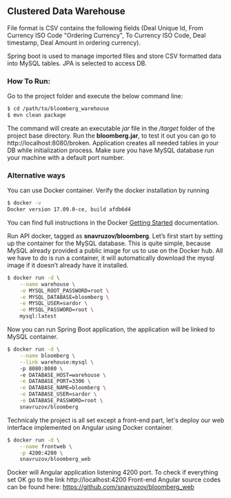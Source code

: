 ## Clustered Data Warehouse

File format is CSV contains the following fields (Deal Unique Id, From Currency ISO Code "Ordering Currency", To Currency ISO Code, Deal timestamp, Deal Amount in ordering currency).

Spring boot is used to manage imported files and store CSV formatted data into MySQL tables. JPA is selected to access DB.

### How To Run:
Go to the project folder and execute the below command line: 
```sh
$ cd /path/to/bloomberg_warehouse
$ mvn clean package
```
The command will create an executable *jar* file in the */target* folder of the project base directory.
Run the **bloomberg.jar**, to test it out you can go to http://localhost:8080/broken.
Application creates all needed tables in your DB while initialization process. Make sure you have MySQL database run your machine with a default port number.

### Alternative ways
You can use Docker container. 
Verify the docker installation by running
```sh
$ docker -v
Docker version 17.09.0-ce, build afdb6d4
```
You can find full instructions in the Docker [Getting Started](https://docs.docker.com/get-started/#a-brief-explanation-of-containers) documentation.

Run API docker, tagged as **snavruzov/bloomberg**.
Let’s first start by setting up the container for the MySQL database. This is quite simple, because MySQL already provided a public image for us to use on the Docker hub.
All we have to do is run a container, it will automatically download the mysql image if it doesn’t already have it installed.
```sh
$ docker run -d \
    --name warehouse \
    -e MYSQL_ROOT_PASSWORD=root \
    -e MYSQL_DATABASE=bloomberg \
    -e MYSQL_USER=sardor \
    -e MYSQL_PASSWORD=root \
    mysql:latest
```
Now you can run Spring Boot application, the application will be linked to MySQL container.
```sh
$ docker run -d \
    --name bloomberg \
    --link warehouse:mysql \ 
    -p 8080:8080 \ 
    -e DATABASE_HOST=warehouse \
    -e DATABASE_PORT=3306 \
    -e DATABASE_NAME=bloomberg \
    -e DATABASE_USER=sardor \
    -e DATABASE_PASSWORD=root \
    snavruzov/bloomberg
```
Technicaly the project is all set except a front-end part, let's deploy our web interface implemented on Angular using Docker container.

```sh
$ docker run -d \
    --name frontweb \
    -p 4200:4200 \ 
    snavruzov/bloomberg_web
```
Docker will Angular application listening 4200 port. To check if everything set OK go to the link http://localhost:4200
Front-end Angular source codes can be found here: https://github.com/snavruzov/bloomberg_web


